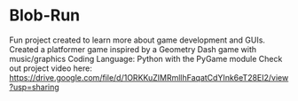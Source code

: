 # Blob-Run
Fun project created to learn more about game development and GUIs.
Created a platformer game inspired by a Geometry Dash game with music/graphics 
Coding Language: Python with the PyGame module
Check out project video here: https://drive.google.com/file/d/1ORKKuZIMRmllhFaqatCdYInk6eT28EI2/view?usp=sharing

